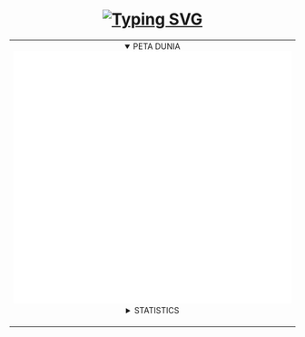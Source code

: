 <h1 align="center"> <a href="https://git.io/typing-svg"> <img src="https://readme-typing-svg.demolab.com?font=Fira+Code&size=25&pause=98&color=F7C365FF&background=63596700&center=true&vCenter=true&random=false&width=399&height=35&lines=HALLO+👋+PEOPLE+" alt="Typing SVG" /></a> </h1>

<table>
<tr>
  <td colspan="1" align="center">
      <details open><summary>PETA DUNIA</summary><img src="https://github.com/lowlighter/metrics/blob/examples/metrics.plugin.stargazers.worldmap.svg" alt=""><details close><summary> STATISTICS</summary><img src="https://github-readme-streak-stats.herokuapp.com/?user=suk1yu&theme=slateorange&hide_border=false" /><img src="https://github-readme-stats.vercel.app/api/top-langs/?username=Suk1yu &theme=slateorange&show_icons=true&hide_border=false&layout=compact" alt=""></img></img></details>
      <img width="900" height="0" alt="">
    </td>
</tr>
</table>
